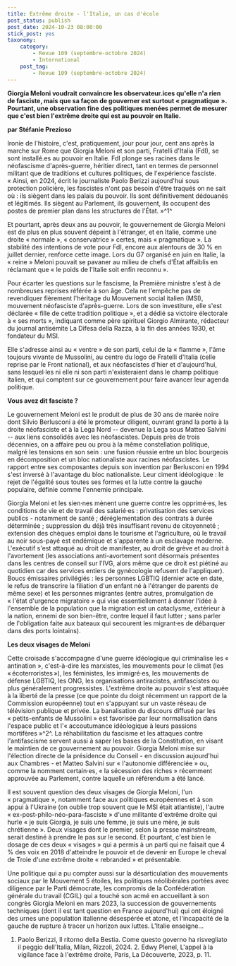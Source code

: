 ```yaml
---
title: Extrême droite - l'Italie, un cas d'école
post_status: publish
post_date: 2024-10-23 08:00:00
stick_post: yes
taxonomy:
    category:
        - Revue 109 (septembre-octobre 2024)
        - International
    post_tag:
        - Revue 109 (septembre-octobre 2024)
---
```



**Giorgia Meloni voudrait convaincre les observateur.ices qu'elle n'a rien de fasciste, mais que sa façon de gouverner est surtout « pragmatique ». Pourtant, une observation fine** **des politiques menées permet de mesurer que c'est bien l'extrême droite qui est au pouvoir en Italie.**

**par Stéfanie Prezioso**

Ironie de l'histoire, c'est, pratiquement, jour pour jour, cent ans après la marche sur Rome que Giorgia Meloni et son parti, Fratelli d'Italia (FdI), se sont installé.es au pouvoir en Italie. FdI plonge ses racines dans le néofascisme d'après-guerre, héritier direct, tant en termes de personnel militant que de traditions et cultures politiques, de l'expérience fasciste. « Ainsi, en 2024, écrit le journaliste Paolo Berizzi aujourd'hui sous protection policière, les fascistes n'ont pas besoin d'être traqués on ne sait où : ils siègent dans les palais du pouvoir. Ils sont définitivement dédouanés et légitimés. Ils siègent au Parlement, ils gouvernent, ils occupent des postes de premier plan dans les structures de l'État. »^1^

Et pourtant, après deux ans au pouvoir, le gouvernement de Giorgia Meloni est de plus en plus souvent dépeint à l'étranger, et en Italie, comme une droite « normale », « conservatrice » certes, mais « pragmatique ». La stabilité des intentions de vote pour FdI, encore aux alentours de 30 % en juillet dernier, renforce cette image. Lors du G7 organisé en juin en Italie, la « reine » Meloni pouvait se pavaner au milieu de chefs d'État affaiblis en réclamant que « le poids de l'Italie soit enfin reconnu ».

Pour écarter les questions sur le fascisme, la Première ministre s'est à de nombreuses reprises référée à son âge. Cela ne l'empêche pas de revendiquer fièrement l'héritage du Mouvement social italien (MSI), mouvement néofasciste d'après-guerre. Lors de son investiture, elle s'est déclarée « fille de cette tradition politique », et a dédié sa victoire électorale à « ses morts », indiquant comme père spirituel Giorgio Almirante, rédacteur du journal antisémite La Difesa della Razza, à la fin des années 1930, et fondateur du MSI.

Elle s'adresse ainsi au « ventre » de son parti, celui de la « flamme », l'âme toujours vivante de Mussolini, au centre du logo de Fratelli d'Italia (celle reprise par le Front national), et aux néofascistes d'hier et d'aujourd'hui, sans lesquel·les ni elle ni son parti n'existeraient dans le champ politique italien, et qui comptent sur ce gouvernement pour faire avancer leur agenda politique.

**Vous avez dit fasciste ?**

Le gouvernement Meloni est le produit de plus de 30 ans de marée noire dont Silvio Berlusconi a été le promoteur diligent, ouvrant grand la porte à la droite néofasciste et à la Lega Nord -- devenue la Lega sous Matteo Salvini -- aux liens consolidés avec les néofascistes. Depuis près de trois décennies, on a affaire peu ou prou à la même constellation politique, malgré les tensions en son sein : une fusion réussie entre un bloc bourgeois en décomposition et un bloc nationaliste aux racines néofascistes. Le rapport entre ses composantes depuis son invention par Berlusconi en 1994 s'est inversé à l'avantage du bloc nationaliste. Leur ciment idéologique : le rejet de l'égalité sous toutes ses formes et la lutte contre la gauche populaire, définie comme l'ennemie principale.

Giorgia Meloni et les sien·nes mènent une guerre contre les opprimé·es, les conditions de vie et de travail des salarié·es : privatisation des services publics - notamment de santé ; déréglementation des contrats à durée déterminée ; suppression du déjà très insuffisant revenu de citoyenneté ; extension des chèques emploi dans le tourisme et l'agriculture, où le travail au noir sous-payé est endémique et s'apparente à un esclavage moderne. L'exécutif s'est attaqué au droit de manifester, au droit de grève et au droit à l'avortement (les associations anti-avortement sont désormais présentes dans les centres de conseil sur l'IVG, alors même que ce droit est piétiné au quotidien car des services entiers de gynécologie refusent de l'appliquer). Boucs émissaires privilégiés : les personnes LGBTIQ (dernier acte en date, le refus de transcrire la filiation d'un enfant né à l'étranger de parents de même sexe) et les personnes migrantes (entre autres, promulgation de « l'état d'urgence migratoire » qui vise essentiellement à donner l'idée à l'ensemble de la population que la migration est un cataclysme, extérieur à la nation, ennemi de son bien-être, contre lequel il faut lutter ; sans parler de l'obligation faite aux bateaux qui secourent les migrant·es de débarquer dans des ports lointains).

**Les deux visages de Meloni**

Cette croisade s'accompagne d'une guerre idéologique qui criminalise les « antination », c'est-à-dire les marxistes, les mouvements pour le climat (les « écoterroristes »), les féministes, les immigré·es, les mouvements de défense LGBTIQ, les ONG, les organisations antiracistes, antifascistes ou plus généralement progressistes. L'extrême droite au pouvoir s'est attaquée à la liberté de la presse (ce que pointe du doigt récemment un rapport de la Commission européenne) tout en s'appuyant sur un vaste réseau de télévision publique et privée. La banalisation du discours diffusé par les « petits-enfants de Mussolini » est favorisée par leur normalisation dans l'espace public et l'« accoutumance idéologique à leurs passions mortifères »^2^. La réhabilitation du fascisme et les attaques contre l'antifascisme servent aussi à saper les bases de la Constitution, en visant le maintien de ce gouvernement au pouvoir. Giorgia Meloni mise sur l'élection directe de la présidence du Conseil - en discussion aujourd'hui aux Chambres - et Matteo Salvini sur « l'autonomie différenciée » ou, comme la nomment certain·es, « la sécession des riches » récemment approuvée au Parlement, contre laquelle un référendum a été lancé.

Il est souvent question des deux visages de Giorgia Meloni, l'un « pragmatique », notamment face aux politiques européennes et à son appui à l'Ukraine (on oublie trop souvent que le MSI était atlantiste), l'autre « ex-post-philo-néo-para-fasciste » d'une militante d'extrême droite qui hurle « je suis Giorgia, je suis une femme, je suis une mère, je suis chrétienne ». Deux visages dont le premier, selon la presse mainstream, serait destiné à prendre le pas sur le second. Et pourtant, c'est bien le dosage de ces deux « visages » qui a permis à un parti qui ne faisait que 4 % des voix en 2018 d'atteindre le pouvoir et de devenir en Europe le cheval de Troie d'une extrême droite « rebranded » et présentable.

Une politique qui a pu compter aussi sur la désarticulation des mouvements sociaux par le Mouvement 5 étoiles, les politiques néolibérales portées avec diligence par le Parti démocrate, les compromis de la Confédération générale du travail (CGIL) qui a touché son acmé en accueillant à son congrès Giorgia Meloni en mars 2023, la succession de gouvernements techniques (dont il est tant question en France aujourd'hui) qui ont éloigné des urnes une population italienne désespérée et atone, et l'incapacité de la gauche de rupture à tracer un horizon aux luttes. L'Italie enseigne...

1.  Paolo Berizzi, Il ritorno della Bestia. Come questo governo ha    risvegliato il peggio dell'Italia, Milan, Rizzoli, 2024. 2.  Edwy Plenel, L'appel à la vigilance face à l'extrême droite, Paris,    La Découverte, 2023, p. 11.


